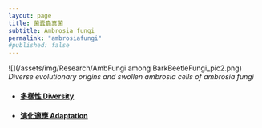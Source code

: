 ```yaml
---
layout: page
title: 菌蠹蟲真菌
subtitle: Ambrosia fungi
permalink: "ambrosiafungi"
#published: false
---
```

![](/assets/img/Research/AmbFungi among BarkBeetleFungi_pic2.png)
*Diverse evolutionary origins and swollen ambrosia cells of ambrosia fungi*

- <h4><a href="ambrosiafungi_diversity">多樣性 Diversity</a></h4>
- <h4><a href="ambrosiafungi_adaptation">演化適應 Adaptation</a></h4>
